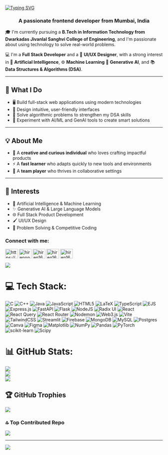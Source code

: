 [![Typing SVG](https://readme-typing-svg.demolab.com?font=Funnel+Display&weight=600&size=30&pause=1000&color=F7F7F7&center=true&vCenter=true&width=435&height=50&lines=Hi+%F0%9F%91%8B%2C+I'm+Hiren+Waghela)](https://git.io/typing-svg)
<h3 align="center">A passionate frontend developer from Mumbai, India</h3>

🎓 I'm currently pursuing a **B.Tech in Information Technology from Dwarkadas Jivanlal Sanghvi College of Engineering**, and I'm passionate about using technology to solve real-world problems.

💻 I'm a **Full Stack Developer** and a 🎨 **UI/UX Designer**, with a strong interest in 🤖 **Artificial Intelligence**, ⚙️ **Machine Learning** 🧠 **Generative AI**, and 📚 **Data Structures & Algorithms (DSA)**.

---

## 🔧 What I Do
- 🖥️ Build full-stack web applications using modern technologies  
- 🧩 Design intuitive, user-friendly interfaces  
- 🧮 Solve algorithmic problems to strengthen my DSA skills  
- 🤖 Experiment with AI/ML and GenAI tools to create smart solutions  

---

## 💡 About Me
- 🎯 A **creative and curious individual** who loves crafting impactful products  
- ⚡ A **fast learner** who adapts quickly to new tools and environments  
- 🤝 A **team player** who thrives in collaborative settings  

---

## 🎯 Interests
- 🤖 Artificial Intelligence & Machine Learning  
- ✨ Generative AI & Large Language Models  
- 🌐 Full Stack Product Development  
- 🖌️ UI/UX Design  
- 🧠 Problem Solving & Competitive Coding  

<h3 align="left">Connect with me:</h3>
<p align="left">
<a href="https://linkedin.com/in/https://www.linkedin.com/in/hiren-waghela-16523028a/" target="blank"><img align="center" src="https://raw.githubusercontent.com/rahuldkjain/github-profile-readme-generator/master/src/images/icons/Social/linked-in-alt.svg" alt="https://www.linkedin.com/in/hiren-waghela-16523028a/" height="30" width="40" /></a>
<a href="https://instagram.com/hirennn.16" target="blank"><img align="center" src="https://raw.githubusercontent.com/rahuldkjain/github-profile-readme-generator/master/src/images/icons/Social/instagram.svg" alt="hirennn.16" height="30" width="40" /></a>
<a href="https://www.codechef.com/users/hiren1604" target="blank"><img align="center" src="https://cdn.jsdelivr.net/npm/simple-icons@3.1.0/icons/codechef.svg" alt="hiren1604" height="30" width="40" /></a>
<a href="https://codeforces.com/profile/hiren1604" target="blank"><img align="center" src="https://raw.githubusercontent.com/rahuldkjain/github-profile-readme-generator/master/src/images/icons/Social/codeforces.svg" alt="hiren1604" height="30" width="40" /></a>
<a href="https://www.leetcode.com/hiren1604" target="blank"><img align="center" src="https://raw.githubusercontent.com/rahuldkjain/github-profile-readme-generator/master/src/images/icons/Social/leet-code.svg" alt="hiren1604" height="30" width="40" /></a>
</p>

![](https://quotes-github-readme.vercel.app/api?type=horizontal&theme=radical)

# 💻 Tech Stack:
![C](https://img.shields.io/badge/c-%2300599C.svg?style=for-the-badge&logo=c&logoColor=white) ![C++](https://img.shields.io/badge/c++-%2300599C.svg?style=for-the-badge&logo=c%2B%2B&logoColor=white) ![Java](https://img.shields.io/badge/java-%23ED8B00.svg?style=for-the-badge&logo=openjdk&logoColor=white) ![JavaScript](https://img.shields.io/badge/javascript-%23323330.svg?style=for-the-badge&logo=javascript&logoColor=%23F7DF1E) ![HTML5](https://img.shields.io/badge/html5-%23E34F26.svg?style=for-the-badge&logo=html5&logoColor=white) ![LaTeX](https://img.shields.io/badge/latex-%23008080.svg?style=for-the-badge&logo=latex&logoColor=white) ![TypeScript](https://img.shields.io/badge/typescript-%23007ACC.svg?style=for-the-badge&logo=typescript&logoColor=white) ![EJS](https://img.shields.io/badge/ejs-%23B4CA65.svg?style=for-the-badge&logo=ejs&logoColor=black) ![Express.js](https://img.shields.io/badge/express.js-%23404d59.svg?style=for-the-badge&logo=express&logoColor=%2361DAFB) ![FastAPI](https://img.shields.io/badge/FastAPI-005571?style=for-the-badge&logo=fastapi) ![Flask](https://img.shields.io/badge/flask-%23000.svg?style=for-the-badge&logo=flask&logoColor=white) ![NodeJS](https://img.shields.io/badge/node.js-6DA55F?style=for-the-badge&logo=node.js&logoColor=white) ![Radix UI](https://img.shields.io/badge/radix%20ui-161618.svg?style=for-the-badge&logo=radix-ui&logoColor=white) ![React](https://img.shields.io/badge/react-%2320232a.svg?style=for-the-badge&logo=react&logoColor=%2361DAFB) ![React Query](https://img.shields.io/badge/-React%20Query-FF4154?style=for-the-badge&logo=react%20query&logoColor=white) ![React Router](https://img.shields.io/badge/React_Router-CA4245?style=for-the-badge&logo=react-router&logoColor=white) ![Nodemon](https://img.shields.io/badge/NODEMON-%23323330.svg?style=for-the-badge&logo=nodemon&logoColor=%BBDEAD) ![Web3.js](https://img.shields.io/badge/web3.js-F16822?style=for-the-badge&logo=web3.js&logoColor=white) ![Vite](https://img.shields.io/badge/vite-%23646CFF.svg?style=for-the-badge&logo=vite&logoColor=white) ![TailwindCSS](https://img.shields.io/badge/tailwindcss-%2338B2AC.svg?style=for-the-badge&logo=tailwind-css&logoColor=white) ![Streamlit](https://img.shields.io/badge/Streamlit-%23FE4B4B.svg?style=for-the-badge&logo=streamlit&logoColor=white) ![Firebase](https://img.shields.io/badge/firebase-a08021?style=for-the-badge&logo=firebase&logoColor=ffcd34) ![MongoDB](https://img.shields.io/badge/MongoDB-%234ea94b.svg?style=for-the-badge&logo=mongodb&logoColor=white) ![MySQL](https://img.shields.io/badge/mysql-4479A1.svg?style=for-the-badge&logo=mysql&logoColor=white) ![Postgres](https://img.shields.io/badge/postgres-%23316192.svg?style=for-the-badge&logo=postgresql&logoColor=white) ![Canva](https://img.shields.io/badge/Canva-%2300C4CC.svg?style=for-the-badge&logo=Canva&logoColor=white) ![Figma](https://img.shields.io/badge/figma-%23F24E1E.svg?style=for-the-badge&logo=figma&logoColor=white) ![Matplotlib](https://img.shields.io/badge/Matplotlib-%23ffffff.svg?style=for-the-badge&logo=Matplotlib&logoColor=black) ![NumPy](https://img.shields.io/badge/numpy-%23013243.svg?style=for-the-badge&logo=numpy&logoColor=white) ![Pandas](https://img.shields.io/badge/pandas-%23150458.svg?style=for-the-badge&logo=pandas&logoColor=white) ![PyTorch](https://img.shields.io/badge/PyTorch-%23EE4C2C.svg?style=for-the-badge&logo=PyTorch&logoColor=white) ![scikit-learn](https://img.shields.io/badge/scikit--learn-%23F7931E.svg?style=for-the-badge&logo=scikit-learn&logoColor=white) ![Scipy](https://img.shields.io/badge/SciPy-%230C55A5.svg?style=for-the-badge&logo=scipy&logoColor=%white)
# 📊 GitHub Stats:
![](https://github-readme-stats.vercel.app/api?username=hiren1604&theme=dark&hide_border=false&include_all_commits=false&count_private=false)<br/>
![](https://nirzak-streak-stats.vercel.app/?user=hiren1604&theme=dark&hide_border=false)<br/>
![](https://github-readme-stats.vercel.app/api/top-langs/?username=hiren1604&theme=dark&hide_border=false&include_all_commits=false&count_private=false&layout=compact)

## 🏆 GitHub Trophies
![](https://github-profile-trophy.vercel.app/?username=hiren1604&theme=radical&no-frame=false&no-bg=true&margin-w=4)


### 🔝 Top Contributed Repo
![](https://github-contributor-stats.vercel.app/api?username=hiren1604&limit=5&theme=dark&combine_all_yearly_contributions=true)

---
[![](https://visitcount.itsvg.in/api?id=hiren1604&icon=0&color=1)](https://visitcount.itsvg.in)


